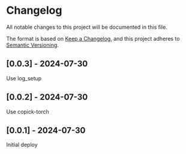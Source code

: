 # Changelog
All notable changes to this project will be documented in this file.

The format is based on [Keep a Changelog](https://keepachangelog.com/en/1.0.0/),
and this project adheres to [Semantic Versioning](https://semver.org/spec/v2.0.0.html).

## [0.0.3] - 2024-07-30
Use log_setup

## [0.0.2] - 2024-07-30
Use copick-torch

## [0.0.1] - 2024-07-30
Initial deploy
